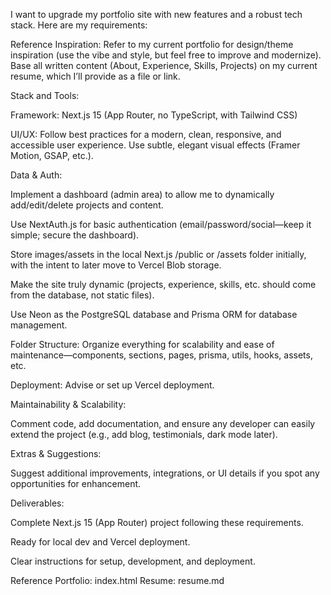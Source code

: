 I want to upgrade my portfolio site with new features and a robust tech stack. Here are my requirements:

Reference Inspiration:
Refer to my current portfolio for design/theme inspiration (use the vibe and style, but feel free to improve and modernize). Base all written content (About, Experience, Skills, Projects) on my current resume, which I’ll provide as a file or link.

Stack and Tools:

Framework: Next.js 15 (App Router, no TypeScript, with Tailwind CSS)

UI/UX: Follow best practices for a modern, clean, responsive, and accessible user experience. Use subtle, elegant visual effects (Framer Motion, GSAP, etc.).

Data & Auth:

Implement a dashboard (admin area) to allow me to dynamically add/edit/delete projects and content.

Use NextAuth.js for basic authentication (email/password/social—keep it simple; secure the dashboard).

Store images/assets in the local Next.js /public or /assets folder initially, with the intent to later move to Vercel Blob storage.

Make the site truly dynamic (projects, experience, skills, etc. should come from the database, not static files).

Use Neon as the PostgreSQL database and Prisma ORM for database management.

Folder Structure: Organize everything for scalability and ease of maintenance—components, sections, pages, prisma, utils, hooks, assets, etc.

Deployment: Advise or set up Vercel deployment.

Maintainability & Scalability:

Comment code, add documentation, and ensure any developer can easily extend the project (e.g., add blog, testimonials, dark mode later).

Extras & Suggestions:

Suggest additional improvements, integrations, or UI details if you spot any opportunities for enhancement.

Deliverables:

Complete Next.js 15 (App Router) project following these requirements.

Ready for local dev and Vercel deployment.

Clear instructions for setup, development, and deployment.

Reference Portfolio: index.html
Resume: resume.md